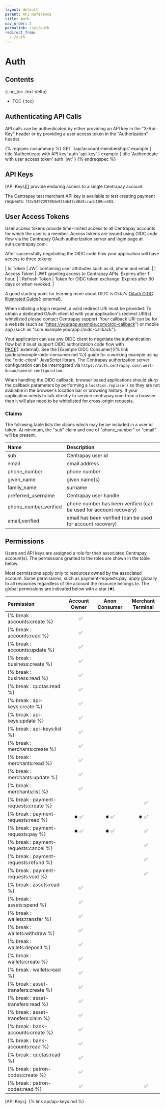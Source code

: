 ```yaml
---
layout: default
parent: API Reference
title: Auth
nav_order: 2
permalink: /api/auth
redirect_from:
  - /auth
---
```


# Auth

## Contents
{:.no_toc .text-delta}

* TOC
{:toc}

## Authenticating API Calls

API calls can be authenticated by either providing an API key in the
"X-Api-Key" header or by providing a user access token in the "Authorization"
header.

{% reqspec nosummary %}
  GET '/api/account-memberships'
  example {
    title 'Authenticate with API key'
    auth 'api-key'
  }
  example {
    title 'Authenticate with user access token'
    auth 'jwt'
  }
{% endreqspec %}

## API Keys

[API Keys][] provide enduring access to a single Centrapay account.

The Centrapay test merchant API key is available to test creating payment requests:
`f32c5497297084e5354b47c40d5ccacb109ce483`.


## User Access Tokens

User access tokens provide time-limited access to all Centrapay accounts for
which the user is a member. Access tokens are issued using OIDC code flow via
the Centrapay OAuth authorization server and login page at auth.centrapay.com.

After successfully negotiating the OIDC code flow your application will have access to three tokens:

| Id Token      | JWT containing user attributes such as id, phone and email.           |
| Access Token  | JWT granting access to Centrapay APIs. Expires after 1 hour.          |
| Refresh Token | Token for OIDC token exchange. Expires after 60 days or when revoked. |

A good starting point for learning more about OIDC is Okta's [OAuth OIDC Illustrated Guide][okta-oidc]{:.external}.

When initiating a login request, a valid redirect URI must be provided. To
obtain a dedicated OAuth client id with your application's redirect URI(s)
whitelisted please contact Centrapay support. Your callback URI can be for a
website (such as "https://yourapp.example.com/oidc-callback") or mobile app
(such as "com.example.yourapp://oidc-callback").

Your application can use any OIDC client to negotiate the authentication flow
but it must support OIDC authorization code flow with [PKCE][pkce]{:.external}.
See the [Example OIDC Consumer]({% link guides/example-oidc-consumer.md %}) guide for a
working example using the "oidc-client" JavaScript library. The Centrapay
authorization server configuration can be interrogated via
`https://auth.centrapay.com/.well-known/openid-configuration`.

When handling the OIDC callback, browser based applications should slurp the
callback parameters by performing a `location.replace()` so they are not
available in the browser's location bar or browsing history. If your application
needs to talk directly to service.centrapay.com from a browser then it will
also need to be whitelisted for cross-origin requests.


### Claims

The following table lists the claims which may be be included in a user id token.
At minimum, the "sub" claim and one of "phone_number" or "email" will be present.

| Name                  | Description                                                       |
|:----------------------|:------------------------------------------------------------------|
| sub                   | Centrapay user id                                                 |
| email                 | email address                                                     |
| phone_number          | phone number                                                      |
| given_name            | given name(s)                                                     |
| family_name           | surname                                                           |
| preferred_username    | Centrapay user handle                                             |
| phone_number_verified | phone number has been verified (can be used for account recovery) |
| email_verified        | email has been verified (can be used for account recovery)        |


## Permissions

Users and API keys are assigned a role for their associated Centrapay
account(s). The permissions granted to the roles are shown in the table below.

Most permissions apply only to resources owned by the associated account. Some
permissions, such as payment-requests:pay, apply globally to all resources
regardless of the account the resource belongs to. The global permissions are
indicated below with a star (✸).

|              Permission               | Account Owner  | Anon Consumer |  Merchant Terminal   |
| :------------------------------------ | :------------: | :-----------: | :------------------: |
| {% break : accounts:create         %} | &nbsp;&nbsp; ✅ |               |                      |
| {% break : accounts:read           %} | &nbsp;&nbsp; ✅ |               |                      |
| {% break : accounts:update         %} | &nbsp;&nbsp; ✅ |               |                      |
| {% break : business:create         %} | &nbsp;&nbsp; ✅ |               |                      |
| {% break : business:read         %}   | &nbsp;&nbsp; ✅ |               |                      |
| {% break : quotas:read             %} | &nbsp;&nbsp; ✅ |               |                      |
| {% break : api-keys:create         %} | &nbsp;&nbsp; ✅ |               |                      |
| {% break : api-keys:update         %} | &nbsp;&nbsp; ✅ |               |                      |
| {% break : api-keys:list           %} | &nbsp;&nbsp; ✅ |               |                      |
| {% break : merchants:create        %} | &nbsp;&nbsp; ✅ |               |                      |
| {% break : merchants:read          %} | &nbsp;&nbsp; ✅ |               |                      |
| {% break : merchants:update        %} | &nbsp;&nbsp; ✅ |               |                      |
| {% break : merchants:list          %} | &nbsp;&nbsp; ✅ |               |                      |
| {% break : payment-requests:create %} |                |               | &nbsp;&nbsp;&nbsp; ✅ |
| {% break : payment-requests:read   %} |      ✸ ✅       |      ✸ ✅      |         ✸ ✅          |
| {% break : payment-requests:pay    %} |      ✸ ✅       |      ✸ ✅      | &nbsp;&nbsp;&nbsp; ✅ |
| {% break : payment-requests:cancel %} |                |               | &nbsp;&nbsp;&nbsp; ✅ |
| {% break : payment-requests:refund %} |                |               | &nbsp;&nbsp;&nbsp; ✅ |
| {% break : payment-requests:void   %} |                |               | &nbsp;&nbsp;&nbsp; ✅ |
| {% break : assets:read             %} | &nbsp;&nbsp; ✅ |               |                      |
| {% break : assets:spend            %} | &nbsp;&nbsp; ✅ |               |                      |
| {% break : wallets:transfer        %} | &nbsp;&nbsp; ✅ |               |                      |
| {% break : wallets:withdraw        %} | &nbsp;&nbsp; ✅ |               |                      |
| {% break : wallets:deposit         %} | &nbsp;&nbsp; ✅ |               |                      |
| {% break : wallets:create          %} | &nbsp;&nbsp; ✅ |               |                      |
| {% break : wallets:read            %} | &nbsp;&nbsp; ✅ |               |                      |
| {% break : asset-transfers:create  %} | &nbsp;&nbsp; ✅ |               |                      |
| {% break : asset-transfers:read    %} | &nbsp;&nbsp; ✅ |               |                      |
| {% break : asset-transfers:claim   %} | &nbsp;&nbsp; ✅ |               |                      |
| {% break : bank-accounts:create %}    | &nbsp;&nbsp; ✅ |               |                      |
| {% break : bank-accounts:read   %}    | &nbsp;&nbsp; ✅ |               |                      |
| {% break : quotas:read             %} | &nbsp;&nbsp; ✅ |               |                      |
| {% break : patron-codes:create %}     | &nbsp;&nbsp; ✅ |               |                      |
| {% break : patron-codes:read %}       | &nbsp;&nbsp; ✅ |               | &nbsp;&nbsp;&nbsp; ✅ |


[okta-oidc]: https://developer.okta.com/blog/2019/10/21/illustrated-guide-to-oauth-and-oidc
[pkce]: https://oauth.net/2/pkce/
[API Keys]: {% link api/api-keys.md %}
